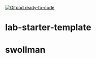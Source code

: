 [![Gitpod ready-to-code](https://img.shields.io/badge/Gitpod-ready--to--code-blue?logo=gitpod)](https://gitpod.io/#https://github.com/swollman/working-with-github-learning-lab)

# lab-starter-template
# swollman
